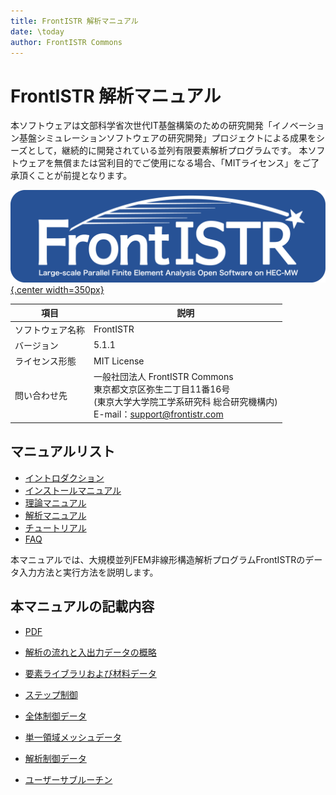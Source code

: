 ```yaml
---
title: FrontISTR 解析マニュアル
date: \today
author: FrontISTR Commons
---
```


<!-- 表記は FrontISTR ver. 0.0 で統一します -->
# FrontISTR 解析マニュアル

本ソフトウェアは文部科学省次世代IT基盤構築のための研究開発「イノベーション基盤シミュレーションソフトウェアの研究開発」プロジェクトによる成果をシーズとして，継続的に開発されている並列有限要素解析プログラムです。
本ソフトウェアを無償または営利目的でご使用になる場合、「MITライセンス」をご了承頂くことが前提となります。

[![FrontISTR](../image/FrontISTR_logo.png){.center width=350px}](https://www.frontistr.com)

| 項目             | 説明                                                            |
|------------------|-----------------------------------------------------------------|
| ソフトウェア名称 | FrontISTR                                                       |
| バージョン       | 5.1.1                                                           |
| ライセンス形態   | MIT License                                                     |
| 問い合わせ先     | 一般社団法人 FrontISTR Commons<br>東京都文京区弥生二丁目11番16号<br>(東京大学大学院工学系研究科 総合研究機構内)<br>E-mail：support@frontistr.com |

## マニュアルリスト

- [イントロダクション](../intro/index.md)
- [インストールマニュアル](../install/index.md)
- [理論マニュアル](../theory/index.md)
- [解析マニュアル](../analysis/index.md)
- [チュートリアル](../tutorial/index.md)
- [FAQ](../faq/index.md)

<!-- ここまでテンプレート -->

本マニュアルでは、大規模並列FEM非線形構造解析プログラムFrontISTRのデータ入力方法と実行方法を説明します。

## 本マニュアルの記載内容

- [PDF](analysis_ja.pdf)

- [解析の流れと入出力データの概略](analysis_01.md)
- [要素ライブラリおよび材料データ](analysis_02.md)
- [ステップ制御](analysis_07.md)
- [全体制御データ](analysis_03.md)
- [単一領域メッシュデータ](analysis_04.md)
- [解析制御データ](analysis_05.md)
- [ユーザーサブルーチン](analysis_06.md)


